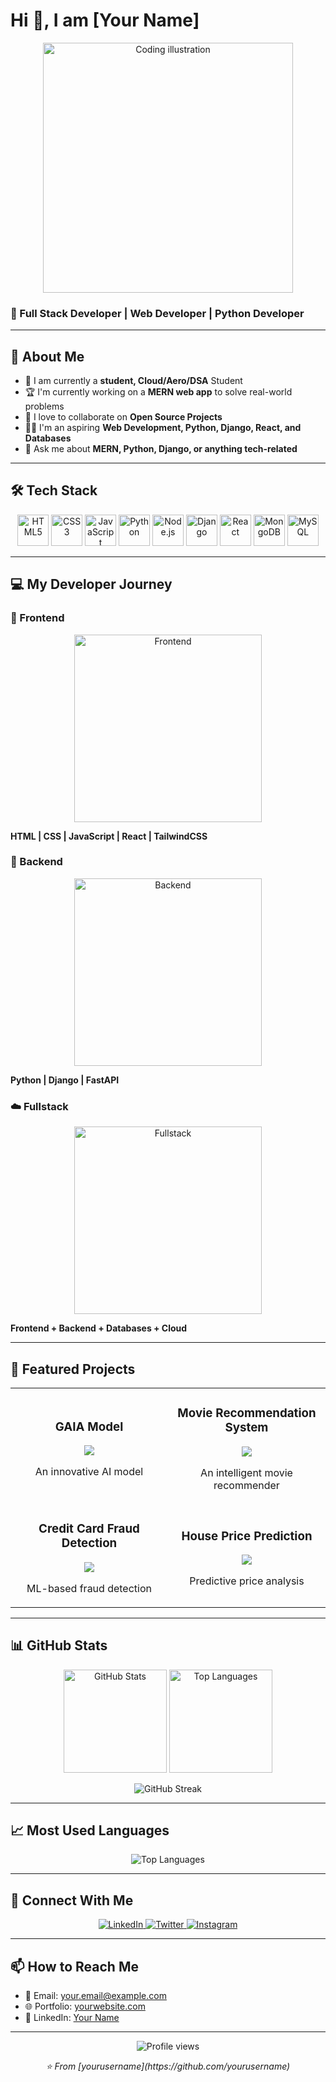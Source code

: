 # Hi 👋, I am [Your Name]

<p align="center">
  <img src="https://your-image-url.png" alt="Coding illustration" width="400"/>
</p>

### 🚀 Full Stack Developer | Web Developer | Python Developer

---

## 🎯 About Me

- 🔭 I am currently a **student, Cloud/Aero/DSA** Student
- 🏆 I'm currently working on a **MERN web app** to solve real-world problems
- 🌱 I love to collaborate on **Open Source Projects**
- 👨‍💻 I'm an aspiring **Web Development, Python, Django, React, and Databases**
- 💬 Ask me about **MERN, Python, Django, or anything tech-related**

---

## 🛠️ Tech Stack

<p align="center">
  <img src="https://cdn.jsdelivr.net/gh/devicons/devicon/icons/html5/html5-original.svg" alt="HTML5" width="50" height="50"/>
  <img src="https://cdn.jsdelivr.net/gh/devicons/devicon/icons/css3/css3-original.svg" alt="CSS3" width="50" height="50"/>
  <img src="https://cdn.jsdelivr.net/gh/devicons/devicon/icons/javascript/javascript-original.svg" alt="JavaScript" width="50" height="50"/>
  <img src="https://cdn.jsdelivr.net/gh/devicons/devicon/icons/python/python-original.svg" alt="Python" width="50" height="50"/>
  <img src="https://cdn.jsdelivr.net/gh/devicons/devicon/icons/nodejs/nodejs-original.svg" alt="Node.js" width="50" height="50"/>
  <img src="https://cdn.jsdelivr.net/gh/devicons/devicon/icons/django/django-plain.svg" alt="Django" width="50" height="50"/>
  <img src="https://cdn.jsdelivr.net/gh/devicons/devicon/icons/react/react-original.svg" alt="React" width="50" height="50"/>
  <img src="https://cdn.jsdelivr.net/gh/devicons/devicon/icons/mongodb/mongodb-original.svg" alt="MongoDB" width="50" height="50"/>
  <img src="https://cdn.jsdelivr.net/gh/devicons/devicon/icons/mysql/mysql-original.svg" alt="MySQL" width="50" height="50"/>
</p>

---

## 💻 My Developer Journey

### 🎨 Frontend
<p align="center">
  <img src="https://via.placeholder.com/300x200/4A90E2/FFFFFF?text=Frontend+Development" alt="Frontend" width="300"/>
</p>

**HTML | CSS | JavaScript | React | TailwindCSS**

### 🔧 Backend
<p align="center">
  <img src="https://via.placeholder.com/300x200/7B68EE/FFFFFF?text=Backend+Development" alt="Backend" width="300"/>
</p>

**Python | Django | FastAPI**

### ☁️ Fullstack
<p align="center">
  <img src="https://via.placeholder.com/300x200/32CD32/FFFFFF?text=Fullstack+Development" alt="Fullstack" width="300"/>
</p>

**Frontend + Backend + Databases + Cloud**

---

## 🚀 Featured Projects

<table>
  <tr>
    <td width="50%">
      <h3 align="center">GAIA Model</h3>
      <p align="center">
        <a href="https://github.com/yourusername/gaia-model" target="_blank">
          <img src="https://img.shields.io/badge/Code-View-blue?style=for-the-badge&logo=github"/>
        </a>
      </p>
      <p align="center">An innovative AI model</p>
    </td>
    <td width="50%">
      <h3 align="center">Movie Recommendation System</h3>
      <p align="center">
        <a href="https://github.com/yourusername/movie-recommendation" target="_blank">
          <img src="https://img.shields.io/badge/Code-View-blue?style=for-the-badge&logo=github"/>
        </a>
      </p>
      <p align="center">An intelligent movie recommender</p>
    </td>
  </tr>
  <tr>
    <td width="50%">
      <h3 align="center">Credit Card Fraud Detection</h3>
      <p align="center">
        <a href="https://github.com/yourusername/credit-card" target="_blank">
          <img src="https://img.shields.io/badge/Code-View-blue?style=for-the-badge&logo=github"/>
        </a>
      </p>
      <p align="center">ML-based fraud detection</p>
    </td>
    <td width="50%">
      <h3 align="center">House Price Prediction</h3>
      <p align="center">
        <a href="https://github.com/yourusername/house-price" target="_blank">
          <img src="https://img.shields.io/badge/Code-View-blue?style=for-the-badge&logo=github"/>
        </a>
      </p>
      <p align="center">Predictive price analysis</p>
    </td>
  </tr>
</table>

---

## 📊 GitHub Stats

<p align="center">
  <img src="https://github-readme-stats.vercel.app/api?username=yourusername&show_icons=true&theme=radical" alt="GitHub Stats" height="165"/>
  <img src="https://github-readme-stats.vercel.app/api/top-langs/?username=yourusername&layout=compact&theme=radical" alt="Top Languages" height="165"/>
</p>

<p align="center">
  <img src="https://github-readme-streak-stats.herokuapp.com/?user=yourusername&theme=radical" alt="GitHub Streak"/>
</p>

---

## 📈 Most Used Languages

<p align="center">
  <img src="https://github-readme-stats.vercel.app/api/top-langs/?username=yourusername&layout=compact&theme=radical&langs_count=8" alt="Top Languages"/>
</p>

---

## 🤝 Connect With Me

<p align="center">
  <a href="https://linkedin.com/in/yourprofile" target="_blank">
    <img src="https://img.shields.io/badge/LinkedIn-0077B5?style=for-the-badge&logo=linkedin&logoColor=white" alt="LinkedIn"/>
  </a>
  <a href="https://twitter.com/yourhandle" target="_blank">
    <img src="https://img.shields.io/badge/Twitter-1DA1F2?style=for-the-badge&logo=twitter&logoColor=white" alt="Twitter"/>
  </a>
  <a href="https://instagram.com/yourhandle" target="_blank">
    <img src="https://img.shields.io/badge/Instagram-E4405F?style=for-the-badge&logo=instagram&logoColor=white" alt="Instagram"/>
  </a>
</p>

---

## 📫 How to Reach Me

- 📧 Email: your.email@example.com
- 🌐 Portfolio: [yourwebsite.com](https://yourwebsite.com)
- 💼 LinkedIn: [Your Name](https://linkedin.com/in/yourprofile)

---

<p align="center">
  <img src="https://komarev.com/ghpvc/?username=yourusername&label=Profile%20views&color=0e75b6&style=flat" alt="Profile views" />
</p>

<p align="center">
  <i>⭐️ From [yourusername](https://github.com/yourusername)</i>
</p>
